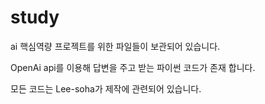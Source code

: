 # study
ai 핵심역량 프로젝트를 위한 파일들이 보관되어 있습니다.

OpenAi api를 이용해 답변을 주고 받는 파이썬 코드가 존재 합니다.

모든 코드는 Lee-soha가 제작에 관련되어 있습니다.
